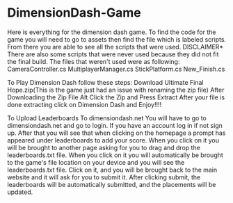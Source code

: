 # DimensionDash-Game
Here is everything for the dimension dash game. To find the code for the game you will need to go to assets then find the file which is labeled scripts. 
From there you are able to see all the scripts that were used. DISCLAIMER* There are also some scripts that were never used because they did not fit the final build. 
The files that weren't used were as following:
CameraController.cs
MultiplayerManager.cs
StickPlatform.cs
New_Finish.cs

To Play Dimension Dash follow these steps:
Download Ultimate Final Hope.zip(This is the game just had an issue with renaming the zip file)
After Downloading the Zip File Alt Click the Zip and Press Extract
After your file is done extracting click on Dimension Dash and Enjoy!!!!

To Upload Leaderboards To dimensiondash.net
You will have to go to dimensiondash.net and go to login.
If you have an account log in if not sign up. 
After that you will see that when clicking on the homepage a prompt has appeared under leaderboards to add your score.
When you click on it you will be brought to another page asking for you to drag and drop the leaderboards.txt file.
When you click on it you will automatically be brought to the game's file location on your device and you will see the leaderboards.txt file.
Click on it, and you will be brought back to the main website and it will ask for you to submit it.
After clicking submit, the leaderboards will be automatically submitted, and the placements will be updated.
